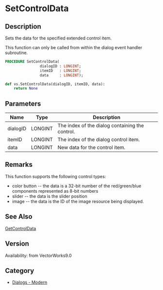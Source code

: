 # SetControlData

## Description
Sets the data for the specified extended control item. 

This function can only be called from within the dialog event handler subroutine.

```pascal
PROCEDURE SetControlData(
				dialogID : LONGINT;
				itemID   : LONGINT;
				data     : LONGINT);
```

```python
def vs.SetControlData(dialogID, itemID, data):
    return None
```

## Parameters
|Name|Type|Description|
|---|---|---|
|dialogID|LONGINT|The index of the dialog containing the control.|
|itemID|LONGINT|The index of the dialog control item.|
|data|LONGINT|New data for the control item.|

## Remarks
This function supports the following control types:
* color button -- the data is a 32-bit number of the red/green/blue components represented as 8-bit numbers
* slider -- the data is the slider position
* image -- the data is the ID of the image resource being displayed.

## See Also
[GetControlData](GetControlData.md)

## Version
Availability: from VectorWorks9.0

## Category
* [Dialogs - Modern](../Categories/Dialogs%20-%20Modern.md)
